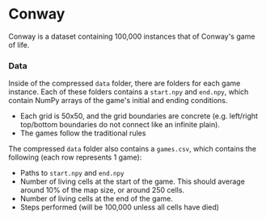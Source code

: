 # Conway
Conway is a dataset containing 100,000 instances that of Conway's game of life. 

### Data 
Inside of the compressed `data` folder, there are folders for each game 
instance. Each of these folders contains a `start.npy` and 
`end.npy`, which contain NumPy arrays of the game's initial 
and ending conditions. 
- Each grid is 50x50, and the grid boundaries are concrete 
(e.g. left/right top/bottom boundaries do not connect like an 
infinite plain).
- The games follow the traditional rules

The compressed `data` folder also contains a `games.csv`, which contains the
following (each row represents 1 game):
- Paths to `start.npy` and `end.npy`
- Number of living cells at the start of the game. This should 
average around 10% of the map size, or around 250 cells.
- Number of living cells at the end of the game.
- Steps performed (will be 100,000 unless all cells have died)
